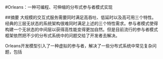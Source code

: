 #Orleans：一种可编程、可伸缩的分布式参与者模式实现

##摘要
大规模的交互式服务需要同时满足高吞吐、低延时以及高可用三个特性。经典的三层无状态的系统架构很难同时满足上述的三个特性需求。参与者模式使得构建一个无状态的中间层以获得高性能变得更加自然。但是目前流行的参与者模式框架依然把不少的分布式系统中的问题交给了开发者去解决。

Orleans开发模型引入了一种虚拟的参与者，解决了一些分布式系统中常见复杂问题，包括